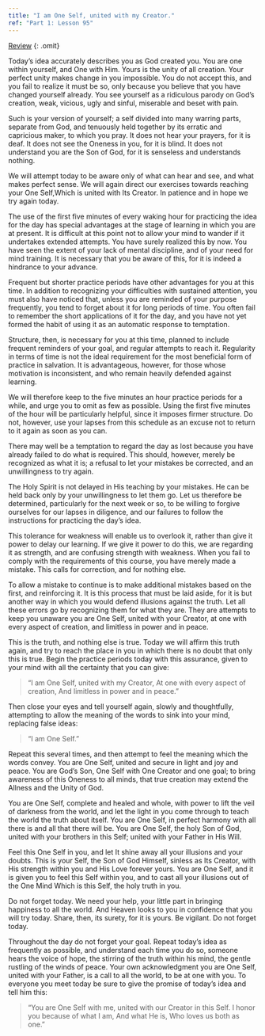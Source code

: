 ```yaml
---
title: "I am One Self, united with my Creator."
ref: "Part 1: Lesson 95"
---
```


<a class="hide-review" href="/acim/workbook/l113/#l095">Review</a>
{: .omit}

Today’s idea accurately describes you as God created you. You are one
within yourself, and One with Him. Yours is the unity of all creation.
Your perfect unity makes change in you impossible. You do not accept
this, and you fail to realize it must be so, only because you believe
that you have changed yourself already. You see yourself as a ridiculous
parody on God’s creation, weak, vicious, ugly and sinful, miserable and
beset with pain.

Such is your version of yourself; a self divided into many warring
parts, separate from God, and tenuously held together by its erratic and
capricious maker, to which you pray. It does not hear your prayers, for
it is deaf. It does not see the Oneness in you, for it is blind. It does
not understand you are the Son of God, for it is senseless and
understands nothing.

We will attempt today to be aware only of what can hear and see, and
what makes perfect sense. We will again direct our exercises towards
reaching your One Self,Which is united with Its Creator. In patience and
in hope we try again today.

The use of the first five minutes of every waking hour for practicing
the idea for the day has special advantages at the stage of learning in
which you are at present. It is difficult at this point not to allow
your mind to wander if it undertakes extended attempts. You have surely
realized this by now. You have seen the extent of your lack of mental
discipline, and of your need for mind training. It is necessary that you
be aware of this, for it is indeed a hindrance to your advance.

Frequent but shorter practice periods have other advantages for you at
this time. In addition to recognizing your difficulties with sustained
attention, you must also have noticed that, unless you are reminded of
your purpose frequently, you tend to forget about it for long periods of
time. You often fail to remember the short applications of it for the
day, and you have not yet formed the habit of using it as an automatic
response to temptation.

Structure, then, is necessary for you at this time, planned to include
frequent reminders of your goal, and regular attempts to
reach it. Regularity in terms of time is not the ideal requirement for
the most beneficial form of practice in salvation. It is advantageous,
however, for those whose motivation is inconsistent, and who remain
heavily defended against learning.

We will therefore keep to the five minutes an hour practice periods for
a while, and urge you to omit as few as possible. Using the first five
minutes of the hour will be particularly helpful, since it imposes
firmer structure. Do not, however, use your lapses from this schedule as
an excuse not to return to it again as soon as you can.

There may well be a temptation to regard the day as lost because you
have already failed to do what is required. This should, however, merely
be recognized as what it is; a refusal to let your mistakes be
corrected, and an unwillingness to try again.

The Holy Spirit is not delayed in His teaching by your mistakes. He can
be held back only by your unwillingness to let them go. Let us therefore
be determined, particularly for the next week or so, to be willing to
forgive ourselves for our lapses in diligence, and our failures to
follow the instructions for practicing the day’s idea.

This tolerance for weakness will enable us to overlook it, rather than
give it power to delay our learning. If we give it power to do this, we
are regarding it as strength, and are confusing strength with weakness.
When you fail to comply with the requirements of this course, you have
merely made a mistake. This calls for correction, and for nothing else.

To allow a mistake to continue is to make additional mistakes based on
the first, and reinforcing it. It is this process that must be laid
aside, for it is but another way in which you would defend illusions
against the truth. Let all these errors go by recognizing them for what
they are. They are attempts to keep you unaware you are One Self, united
with your Creator, at one with every aspect of creation, and limitless
in power and in peace.

This is the truth, and nothing else is true. Today we will affirm this
truth again, and try to reach the place in you in which there is no
doubt that only this is true. Begin the practice periods today with this
assurance, given to your mind with all the certainty that you can give:

> “I am One Self, united with my Creator,
> At one with every aspect of creation,
> And limitless in power and in peace.”

Then close your eyes and tell yourself again, slowly and thoughtfully,
attempting to allow the meaning of the words to sink into your mind,
replacing false ideas:

> “I am One Self.”

Repeat this several times, and then attempt to feel the meaning which
the words convey. You are One Self, united and secure in light and joy
and peace. You are God’s Son, One Self with One Creator and one goal; to
bring awareness of this Oneness to all minds, that true creation may
extend the Allness and the Unity of God.

You are One Self, complete and healed and whole, with power to lift the
veil of darkness from the world, and let the light in you come through
to teach the world the truth about itself. You are One Self, in perfect
harmony with all there is and all that there will be. You are One Self,
the holy Son of God, united with your brothers in this Self; united with
your Father in His Will.

Feel this One Self in you, and let It shine away all your illusions and
your doubts. This is your Self, the Son of God Himself, sinless as Its
Creator, with His strength within you and His Love forever yours. You
are One Self, and it is given you to feel this Self within you, and to
cast all your illusions out of the One Mind Which is this Self, the holy
truth in you.

Do not forget today. We need your help, your little part in bringing
happiness to all the world. And Heaven looks to you in confidence that
you will try today. Share, then, its surety, for it is yours. Be
vigilant. Do not forget today.

Throughout the day do not forget your goal. Repeat today’s idea as
frequently as possible, and understand each time you do so, someone
hears the voice of hope, the stirring of the truth within his mind, the
gentle rustling of the winds of peace. Your own acknowledgment you are
One Self, united with your Father, is a call to all the world, to be at
one with you. To everyone you meet today
be sure to give the promise of today’s idea and tell him this:

> “You are One Self with me,
> united with our Creator in this Self.
> I honor you because of what I am,
> And what He is, Who loves us both as one.”

